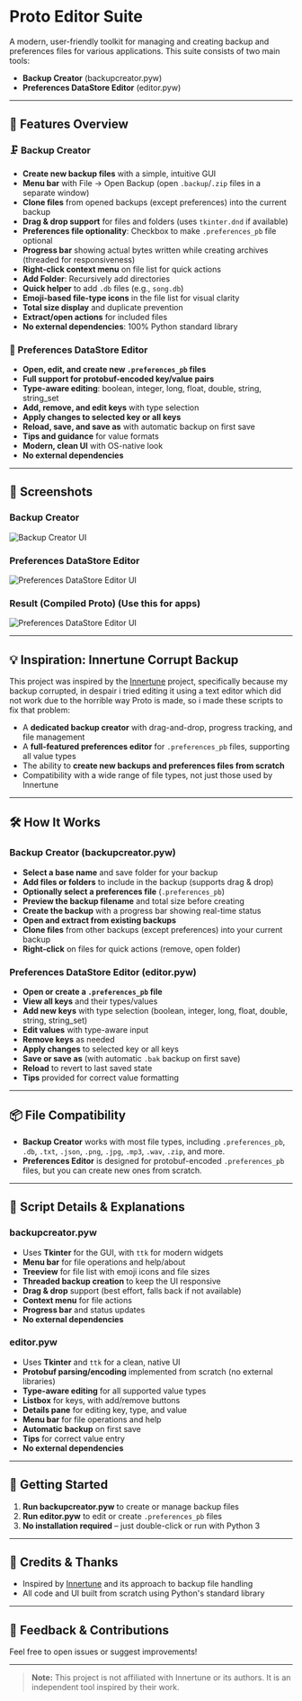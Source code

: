 # Proto Editor Suite

A modern, user-friendly toolkit for managing and creating backup and preferences files for various applications. This suite consists of two main tools:

- **Backup Creator** (backupcreator.pyw)
- **Preferences DataStore Editor** (editor.pyw)

---

## 🌟 Features Overview

### 🗜️ Backup Creator

- **Create new backup files** with a simple, intuitive GUI
- **Menu bar** with File → Open Backup (open `.backup`/`.zip` files in a separate window)
- **Clone files** from opened backups (except preferences) into the current backup
- **Drag & drop support** for files and folders (uses `tkinter.dnd` if available)
- **Preferences file optionality**: Checkbox to make `.preferences_pb` file optional
- **Progress bar** showing actual bytes written while creating archives (threaded for responsiveness)
- **Right-click context menu** on file list for quick actions
- **Add Folder**: Recursively add directories
- **Quick helper** to add `.db` files (e.g., `song.db`)
- **Emoji-based file-type icons** in the file list for visual clarity
- **Total size display** and duplicate prevention
- **Extract/open actions** for included files
- **No external dependencies**: 100% Python standard library

### 📝 Preferences DataStore Editor

- **Open, edit, and create new `.preferences_pb` files**
- **Full support for protobuf-encoded key/value pairs**
- **Type-aware editing**: boolean, integer, long, float, double, string, string_set
- **Add, remove, and edit keys** with type selection
- **Apply changes to selected key or all keys**
- **Reload, save, and save as** with automatic backup on first save
- **Tips and guidance** for value formats
- **Modern, clean UI** with OS-native look
- **No external dependencies**

---

## 🎨 Screenshots

### Backup Creator

![Backup Creator UI](backup.png)

### Preferences DataStore Editor

![Preferences DataStore Editor UI](datastoreeditor.png)

### Result (Compiled Proto) (Use this for apps)

![Preferences DataStore Editor UI](result.png)

---

## 💡 Inspiration: Innertune Corrupt Backup

This project was inspired by the [Innertune](https://github.com/malopieds/Innertune) project, specifically because my backup corrupted, in despair i tried editing it using a text editor which did not work due to the horrible way Proto is made, so i made these scripts to fix that problem:

- A **dedicated backup creator** with drag-and-drop, progress tracking, and file management
- A **full-featured preferences editor** for `.preferences_pb` files, supporting all value types
- The ability to **create new backups and preferences files from scratch**
- Compatibility with a wide range of file types, not just those used by Innertune

---

## 🛠️ How It Works

### Backup Creator (backupcreator.pyw)
- **Select a base name** and save folder for your backup
- **Add files or folders** to include in the backup (supports drag & drop)
- **Optionally select a preferences file** (`.preferences_pb`)
- **Preview the backup filename** and total size before creating
- **Create the backup** with a progress bar showing real-time status
- **Open and extract from existing backups**
- **Clone files** from other backups (except preferences) into your current backup
- **Right-click** on files for quick actions (remove, open folder)

### Preferences DataStore Editor (editor.pyw)
- **Open or create a `.preferences_pb` file**
- **View all keys** and their types/values
- **Add new keys** with type selection (boolean, integer, long, float, double, string, string_set)
- **Edit values** with type-aware input
- **Remove keys** as needed
- **Apply changes** to selected key or all keys
- **Save or save as** (with automatic `.bak` backup on first save)
- **Reload** to revert to last saved state
- **Tips** provided for correct value formatting

---

## 📦 File Compatibility

- **Backup Creator** works with most file types, including `.preferences_pb`, `.db`, `.txt`, `.json`, `.png`, `.jpg`, `.mp3`, `.wav`, `.zip`, and more.
- **Preferences Editor** is designed for protobuf-encoded `.preferences_pb` files, but you can create new ones from scratch.

---

## 📝 Script Details & Explanations

### backupcreator.pyw
- Uses **Tkinter** for the GUI, with `ttk` for modern widgets
- **Menu bar** for file operations and help/about
- **Treeview** for file list with emoji icons and file sizes
- **Threaded backup creation** to keep the UI responsive
- **Drag & drop** support (best effort, falls back if not available)
- **Context menu** for file actions
- **Progress bar** and status updates
- **No external dependencies**

### editor.pyw
- Uses **Tkinter** and `ttk` for a clean, native UI
- **Protobuf parsing/encoding** implemented from scratch (no external libraries)
- **Type-aware editing** for all supported value types
- **Listbox** for keys, with add/remove buttons
- **Details pane** for editing key, type, and value
- **Menu bar** for file operations and help
- **Automatic backup** on first save
- **Tips** for correct value entry
- **No external dependencies**

---

## 🚀 Getting Started

1. **Run backupcreator.pyw** to create or manage backup files
2. **Run editor.pyw** to edit or create `.preferences_pb` files
3. **No installation required** – just double-click or run with Python 3

---

## 🙏 Credits & Thanks

- Inspired by [Innertune](https://github.com/malopieds/Innertune) and its approach to backup file handling
- All code and UI built from scratch using Python's standard library

---

## 📧 Feedback & Contributions

Feel free to open issues or suggest improvements!

---

> **Note:** This project is not affiliated with Innertune or its authors. It is an independent tool inspired by their work.